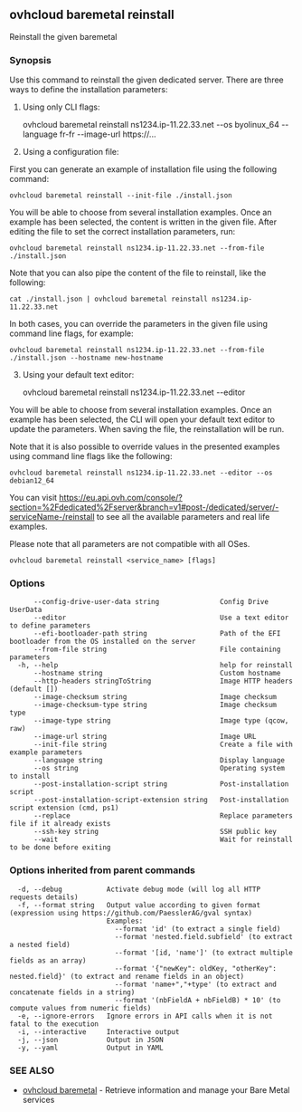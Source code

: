 ## ovhcloud baremetal reinstall

Reinstall the given baremetal

### Synopsis

Use this command to reinstall the given dedicated server.
There are three ways to define the installation parameters:

1. Using only CLI flags:

	ovhcloud baremetal reinstall ns1234.ip-11.22.33.net --os byolinux_64 --language fr-fr --image-url https://...

2. Using a configuration file:

  First you can generate an example of installation file using the following command:

	ovhcloud baremetal reinstall --init-file ./install.json

  You will be able to choose from several installation examples. Once an example has been selected, the content is written in the given file.
  After editing the file to set the correct installation parameters, run:

	ovhcloud baremetal reinstall ns1234.ip-11.22.33.net --from-file ./install.json

  Note that you can also pipe the content of the file to reinstall, like the following:

	cat ./install.json | ovhcloud baremetal reinstall ns1234.ip-11.22.33.net

  In both cases, you can override the parameters in the given file using command line flags, for example:

	ovhcloud baremetal reinstall ns1234.ip-11.22.33.net --from-file ./install.json --hostname new-hostname

3. Using your default text editor:

	ovhcloud baremetal reinstall ns1234.ip-11.22.33.net --editor

  You will be able to choose from several installation examples. Once an example has been selected, the CLI will open your
  default text editor to update the parameters. When saving the file, the reinstallation will be run.

  Note that it is also possible to override values in the presented examples using command line flags like the following:

	ovhcloud baremetal reinstall ns1234.ip-11.22.33.net --editor --os debian12_64

You can visit https://eu.api.ovh.com/console/?section=%2Fdedicated%2Fserver&branch=v1#post-/dedicated/server/-serviceName-/reinstall
to see all the available parameters and real life examples.

Please note that all parameters are not compatible with all OSes.


```
ovhcloud baremetal reinstall <service_name> [flags]
```

### Options

```
      --config-drive-user-data string               Config Drive UserData
      --editor                                      Use a text editor to define parameters
      --efi-bootloader-path string                  Path of the EFI bootloader from the OS installed on the server
      --from-file string                            File containing parameters
  -h, --help                                        help for reinstall
      --hostname string                             Custom hostname
      --http-headers stringToString                 Image HTTP headers (default [])
      --image-checksum string                       Image checksum
      --image-checksum-type string                  Image checksum type
      --image-type string                           Image type (qcow, raw)
      --image-url string                            Image URL
      --init-file string                            Create a file with example parameters
      --language string                             Display language
      --os string                                   Operating system to install
      --post-installation-script string             Post-installation script
      --post-installation-script-extension string   Post-installation script extension (cmd, ps1)
      --replace                                     Replace parameters file if it already exists
      --ssh-key string                              SSH public key
      --wait                                        Wait for reinstall to be done before exiting
```

### Options inherited from parent commands

```
  -d, --debug           Activate debug mode (will log all HTTP requests details)
  -f, --format string   Output value according to given format (expression using https://github.com/PaesslerAG/gval syntax)
                        Examples:
                          --format 'id' (to extract a single field)
                          --format 'nested.field.subfield' (to extract a nested field)
                          --format '[id, 'name']' (to extract multiple fields as an array)
                          --format '{"newKey": oldKey, "otherKey": nested.field}' (to extract and rename fields in an object)
                          --format 'name+","+type' (to extract and concatenate fields in a string)
                          --format '(nbFieldA + nbFieldB) * 10' (to compute values from numeric fields)
  -e, --ignore-errors   Ignore errors in API calls when it is not fatal to the execution
  -i, --interactive     Interactive output
  -j, --json            Output in JSON
  -y, --yaml            Output in YAML
```

### SEE ALSO

* [ovhcloud baremetal](ovhcloud_baremetal.md)	 - Retrieve information and manage your Bare Metal services

